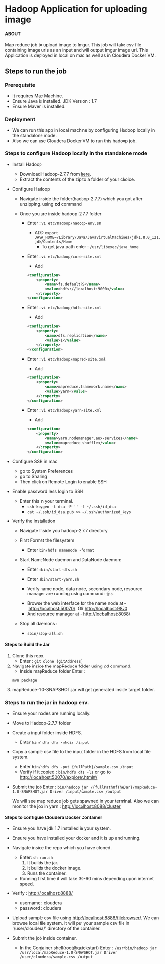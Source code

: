 # Hadoop Application for uploading image
#### ABOUT
 
Map reduce job to upload image to Imgur. 
This job will take csv file containing image urls as an input and will output Imgur image url.
This Application is deployed in local on mac  as well as in Cloudera Docker VM.

## Steps to run the job

### Prerequisite 
* It requires Mac Machine.
* Ensure Java is installed. JDK Version : 1.7
* Ensure Maven is installed.

### Deployment 
 * We can run this app in local machine by configuring Hadoop locally in the standalone mode.
 * Also we can use Cloudera Docker VM to run this hadoop job.

### Steps to configure Hadoop locally in the standalone mode
 * Install Hadoop
   * Download Hadoop-2.7.7 from [here](https://www.apache.org/dyn/closer.cgi/hadoop/common/hadoop-2.7.7/hadoop-2.7.7.tar.gz).
   * Extract the contents of the zip to a folder of your choice.
 * Configure Hadoop
   * Navigate inside the folder(hadoop-2.7.7) which you got after unzipping. using **cd** command
   * Once you are inside hadoop-2.7.7 folder
   
     * Enter : ``vi etc/hadoop/hadoop-env.sh``
       * ADD ``export JAVA_HOME=/Library/Java/JavaVirtualMachines/jdk1.8.0_121.jdk/Contents/Home`` 
         * To get java path enter : ``/usr/libexec/java_home``
         
     * Enter : ``vi etc/hadoop/core-site.xml``
       * Add 
       ```xml
       <configuration>
           <property>
               <name>fs.defaultFS</name>
               <value>hdfs://localhost:9000</value>
           </property>
       </configuration>
       ```
     * Enter : ``vi etc/hadoop/hdfs-site.xml``
       * Add
       ```xml
       <configuration>
           <property>
               <name>dfs.replication</name>
               <value>1</value>
           </property>
       </configuration>
       ```
       
     * Enter : ``vi etc/hadoop/mapred-site.xml``
       * Add
       ```xml
       <configuration>
           <property>
               <name>mapreduce.framework.name</name>
               <value>yarn</value>
           </property>
       </configuration>
       ```
       
     * Enter : ``vi etc/hadoop/yarn-site.xml``
       * Add
       ```xml
       <configuration>
           <property>
               <name>yarn.nodemanager.aux-services</name>
               <value>mapreduce_shuffle</value>
           </property>
       </configuration>
       ```
 * Configure SSH in mac
    - go to System Preferences
    - go to Sharing
    - Then click on Remote Login to enable SSH
    
 * Enable password less login to SSH
    - Enter this in your terminal.
      - ``ssh-keygen -t dsa -P '' -f ~/.ssh/id_dsa``
      - ``cat ~/.ssh/id_dsa.pub >> ~/.ssh/authorized_keys``
 
 * Verify the installation
   - Navigate Inside you hadoop-2.7.7 directory
   - First Format the filesystem
     * Enter ``bin/hdfs namenode -format``
   - Start NameNode daemon and DataNode daemon:
     * Enter ``sbin/start-dfs.sh ``
     * Enter ``sbin/start-yarn.sh``
     
     * Verify name node, data node, secondary node, resource manager are running using command: 
       ```jps```
     
     - Browse the web interface for the name node at - [http://localhost:50070/](http://localhost:50070/)  OR [http://localhost:9870](http://localhost:9870)
     - And resource manager at - [http://locbalhost:8088/](http://localhost:8088/)
   
   - Stop all daemons :
     * ``sbin/stop-all.sh``
     
     
#### Steps to Build the Jar
   1. Clone this repo.
      * Enter : `git clone {gitAddress}`
   2. Navigate inside the mapReduce folder using *cd* command.
      * Inside mapReduce folder Enter : 
      ```text
      mvn package
      ```
   3. mapReduce-1.0-SNAPSHOT.jar will get generated inside target folder.
   
### Steps to run the jar in hadoop env.
   - Ensure your nodes are running locally.
   - Move to Hadoop-2.7.7 folder 
   - Create a input folder inside HDFS.
     * Enter ``bin/hdfs dfs -mkdir /input``
   - Copy a sample csv file to the input folder in the HDFS from local file system.
     * Enter ``bin/hdfs dfs -put {fullPath}/sample.csv /input``
     * Verify if it copied : ``bin/hdfs dfs -ls`` or go to [http://localhost:50070/explorer.html#/](http://localhost:50070/explorer.html#/)
   - Submit the job 
      Enter : ```bin/hadoop jar /{fullPathOfTheJar}/mapReduce-1.0-SNAPSHOT.jar Driver /input/sample.csv /output```
      
      We will see map reduce job gets spawned in your terminal.
      Also we can monitor the job in yarn : [http://localhost:8088/cluster](http://localhost:8088/cluster)

#### Steps to configure Cloudera Docker Container 
 * Ensure you have jdk 1.7 installed in your system.
 * Ensure you have installed your docker and it is up and running.
 * Navigate inside the repo which you have cloned.
    - Enter: ``sh run.sh``
        1. It builds the jar.
        2. It builds the docker image.
        3. Runs the container.
    - Running first time it will take 30-60 mins depending upon internet speed.
  
 * Verify : [http://localhost:8888/](http://localhost:8888/)
    - username : cloudera
    - password : cloudera
    
 * Upload sample csv file using [http://localhost:8888/filebrowser/](http://localhost:8888/filebrowser/). We can browse local file system.
   It will put your sample csv file in '/user/cloudera/' directory of the container.
 
 * Submit the job inside container.
   - In the Container shell(root@quickstart) Enter : ``/usr/bin/hadoop jar /usr/local/mapReduce-1.0-SNAPSHOT.jar Driver /user/cloudera/sample.csv /output``
  
   

 


